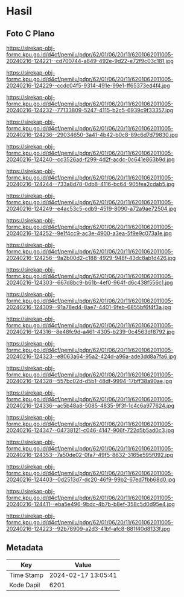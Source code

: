 # Hasil

## Foto C Plano

https://sirekap-obj-formc.kpu.go.id/d4cf/pemilu/pdpr/62/01/06/20/11/6201062011005-20240216-124221--cd700744-a849-492e-9d22-e72f9c03c181.jpg

https://sirekap-obj-formc.kpu.go.id/d4cf/pemilu/pdpr/62/01/06/20/11/6201062011005-20240216-124229--ccdc04f5-9314-491e-99e1-ff65373ed4f4.jpg

https://sirekap-obj-formc.kpu.go.id/d4cf/pemilu/pdpr/62/01/06/20/11/6201062011005-20240216-124232--77133809-5247-4115-b2c5-6939c9f33357.jpg

https://sirekap-obj-formc.kpu.go.id/d4cf/pemilu/pdpr/62/01/06/20/11/6201062011005-20240216-124236--29034650-3a41-4b42-b0c8-89c6d7d79830.jpg

https://sirekap-obj-formc.kpu.go.id/d4cf/pemilu/pdpr/62/01/06/20/11/6201062011005-20240216-124240--cc3526ad-f299-4d2f-acdc-0c641e863b9d.jpg

https://sirekap-obj-formc.kpu.go.id/d4cf/pemilu/pdpr/62/01/06/20/11/6201062011005-20240216-124244--733a8d78-0db8-4116-bc64-905fea2cdab5.jpg

https://sirekap-obj-formc.kpu.go.id/d4cf/pemilu/pdpr/62/01/06/20/11/6201062011005-20240216-124249--e4ac53c5-cdb9-4519-8090-a72a9ae72504.jpg

https://sirekap-obj-formc.kpu.go.id/d4cf/pemilu/pdpr/62/01/06/20/11/6201062011005-20240216-124252--9e1f4cc9-ac3e-4900-a3ea-5f9e9c073a1e.jpg

https://sirekap-obj-formc.kpu.go.id/d4cf/pemilu/pdpr/62/01/06/20/11/6201062011005-20240216-124256--9a2b00d2-c188-4929-948f-43dc8ab1d426.jpg

https://sirekap-obj-formc.kpu.go.id/d4cf/pemilu/pdpr/62/01/06/20/11/6201062011005-20240216-124303--667d8bc9-b61b-4ef0-964f-d6c438f556c1.jpg

https://sirekap-obj-formc.kpu.go.id/d4cf/pemilu/pdpr/62/01/06/20/11/6201062011005-20240216-124309--91a78ed4-8ae7-4401-9feb-6855bf6f4f3a.jpg

https://sirekap-obj-formc.kpu.go.id/d4cf/pemilu/pdpr/62/01/06/20/11/6201062011005-20240216-124316--8e48fc9d-a461-4305-b239-0c4563df8792.jpg

https://sirekap-obj-formc.kpu.go.id/d4cf/pemilu/pdpr/62/01/06/20/11/6201062011005-20240216-124323--e8063a64-95a2-424d-a96a-ade3dd8a7fa6.jpg

https://sirekap-obj-formc.kpu.go.id/d4cf/pemilu/pdpr/62/01/06/20/11/6201062011005-20240216-124328--557bc02d-d5b1-48df-9994-17bff38a90ae.jpg

https://sirekap-obj-formc.kpu.go.id/d4cf/pemilu/pdpr/62/01/06/20/11/6201062011005-20240216-124336--ac5b48a8-5085-4835-9f3f-1c4c6a977624.jpg

https://sirekap-obj-formc.kpu.go.id/d4cf/pemilu/pdpr/62/01/06/20/11/6201062011005-20240216-124347--04738121-c046-4147-906f-722d5b5ad0c3.jpg

https://sirekap-obj-formc.kpu.go.id/d4cf/pemilu/pdpr/62/01/06/20/11/6201062011005-20240216-124353--7a50de02-0fa7-49f5-8632-3165e595f092.jpg

https://sirekap-obj-formc.kpu.go.id/d4cf/pemilu/pdpr/62/01/06/20/11/6201062011005-20240216-124403--0d2513d7-dc20-46f9-99b2-67ed7fbb68d0.jpg

https://sirekap-obj-formc.kpu.go.id/d4cf/pemilu/pdpr/62/01/06/20/11/6201062011005-20240216-124411--eba5e496-9bdc-4b7b-b8ef-358c5d0d95e4.jpg

https://sirekap-obj-formc.kpu.go.id/d4cf/pemilu/pdpr/62/01/06/20/11/6201062011005-20240216-124223--92b78909-a2d3-41bf-afc8-881f40d8133f.jpg


## Metadata

| Key        | Value               |
| ---------- | ------------------- |
| Time Stamp | 2024-02-17 13:05:41 |
| Kode Dapil | 6201                |



